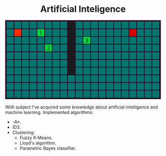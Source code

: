 <h1 align="center">Artificial Inteligence</h1>
<p align="center"><img src="media/capture.gif"/></p>
With subject I've acquired some knowledge about artificial intelligence and machine learning.
Implemented algorithms:
<ul>
  <li>-A*.</li>
  <li>ID3.</li>
  <li>Clustering:
    <ul><li>Fuzzy K-Means.</li>
    <li>Lloyd's algorithm.</li>
    <li>Parametric Bayes classifier.</li>
    </ul></li>
 </ul>
    
